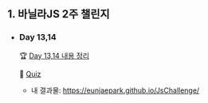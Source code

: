 ## 1. 바닐라JS 2주 챌린지
- ### Day 13,14 
  
  🏆 [Day 13,14 내용 정리](https://github.com/EunJaePark/JSstudy/blob/main/vanillaJS_Challenge/Day13%2C14.md)   
  
  📝 [Quiz](https://github.com/EunJaePark/JSstudy/tree/main/vanillaJS_Challenge/Quiz/Day13%2C14)  
    - 내 결과물: https://eunjaepark.github.io/JsChallenge/
